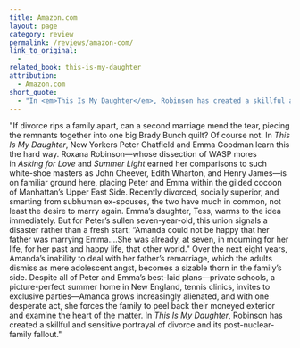 ```yaml
---
title: Amazon.com
layout: page
category: review
permalink: /reviews/amazon-com/
link_to_original:
  - 
related_book: this-is-my-daughter
attribution:
  - Amazon.com
short_quote:
  - "In <em>This Is My Daughter</em>, Robinson has created a skillful and sensitive portrayal of divorce and its post-nuclear-family fallout."
---
```

 "If divorce rips a family apart, can a second marriage mend the tear, piecing the remnants together into one big Brady Bunch quilt? Of course not. In <em>This Is My Daughter</em>, New Yorkers Peter Chatfield and Emma Goodman learn this the hard way. Roxana Robinson—whose dissection of WASP mores in <em>Asking for Love</em> and <em>Summer Light</em> earned her comparisons to such white-shoe masters as John Cheever, Edith Wharton, and Henry James—is on familiar ground here, placing Peter and Emma within the gilded cocoon of Manhattan’s Upper East Side. Recently divorced, socially superior, and smarting from subhuman ex-spouses, the two have much in common, not least the desire to marry again. Emma’s daughter, Tess, warms to the idea immediately. But for Peter’s sullen seven-year-old, this union signals a disaster rather than a fresh start: “Amanda could not be happy that her father was marrying Emma....She was already, at seven, in mourning for her life, for her past and happy life, that other world." Over the next eight years, Amanda’s inability to deal with her father’s remarriage, which the adults dismiss as mere adolescent angst, becomes a sizable thorn in the family’s side. Despite all of Peter and Emma’s best-laid plans—private schools, a picture-perfect summer home in New England, tennis clinics, invites to exclusive parties—Amanda grows increasingly alienated, and with one desperate act, she forces the family to peel back their moneyed exterior and examine the heart of the matter. In <em>This Is My Daughter</em>, Robinson has created a skillful and sensitive portrayal of divorce and its post-nuclear-family fallout."

